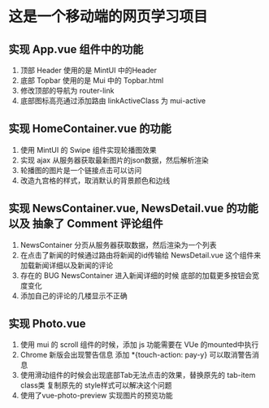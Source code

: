 # 这是一个移动端的网页学习项目

## 实现 App.vue 组件中的功能

1. 顶部 Header 使用的是 MintUI 中的Header
2. 底部 Topbar 使用的是 Mui 中的 Topbar.html
3. 修改顶部的导航为 router-link
4. 底部图标高亮通过添加路由 linkActiveClass 为 mui-active

## 实现 HomeContainer.vue 的功能

1. 使用 MintUI 的 Swipe 组件实现轮播图效果
2. 实现 ajax 从服务器获取最新图片的json数据，然后解析渲染
3. 轮播图的图片是一个链接点击可以访问
4. 改造九宫格的样式，取消默认的背景颜色和边线

## 实现 NewsContainer.vue, NewsDetail.vue 的功能以及 抽象了 Comment 评论组件

1. NewsContainer 分页从服务器获取数据，然后渲染为一个列表
2. 在点击了新闻的时候通过路由将新闻的id传输给 NewsDetail.vue 这个组件来加载新闻详细以及新闻的评论
3. 存在的 BUG NewsContainer 进入新闻详细的时候 底部的加载更多按钮会宽度变化
4. 添加自己的评论的几楼显示不正确

## 实现 Photo.vue

1. 使用 mui 的 scroll 组件的时候，添加 js 功能需要在 VUe 的mounted中执行
2. Chrome 新版会出现警告信息 添加 *{touch-action: pay-y} 可以取消警告消息
3. 使用滑动组件的时候会出现底部Tab无法点击的效果，替换原先的 tab-item class类 复制原先的 style样式可以解决这个问题
4. 使用了vue-photo-preview 实现图片的预览功能
